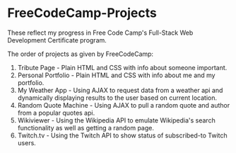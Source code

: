 # FreeCodeCamp-Projects
These reflect my progress in Free Code Camp's Full-Stack Web Development Certificate program.

The order of projects as given by FreeCodeCamp:
  1) Tribute Page - Plain HTML and CSS with info about someone important.
  2) Personal Portfolio - Plain HTML and CSS with info about me and my portfolio.
  3) My Weather App - Using AJAX to request data from a weather api and dynamically displaying results to the user based on current location.
  4) Random Quote Machine - Using AJAX to pull a random quote and author from a popular quotes api.
  5) Wikiviewer - Using the Wikipedia API to emulate Wikipedia's search functionality as well as getting a random page.
  6) Twitch.tv - Using the Twitch API to show status of subscribed-to Twitch users.
